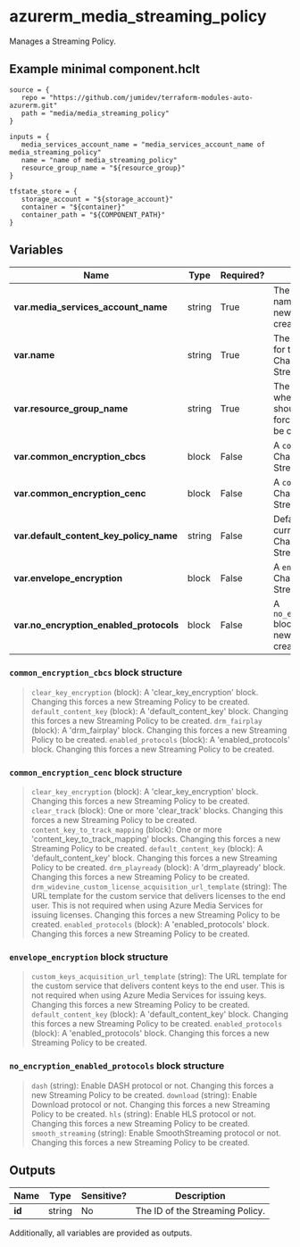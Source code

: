 # azurerm_media_streaming_policy

Manages a Streaming Policy.

## Example minimal component.hclt

```hcl
source = {
   repo = "https://github.com/jumidev/terraform-modules-auto-azurerm.git" 
   path = "media/media_streaming_policy" 
}

inputs = {
   media_services_account_name = "media_services_account_name of media_streaming_policy" 
   name = "name of media_streaming_policy" 
   resource_group_name = "${resource_group}" 
}

tfstate_store = {
   storage_account = "${storage_account}" 
   container = "${container}" 
   container_path = "${COMPONENT_PATH}" 
}

```

## Variables

| Name | Type | Required? |  Description |
| ---- | ---- | --------- |  ----------- |
| **var.media_services_account_name** | string | True | The Media Services account name. Changing this forces a new Streaming Policy to be created. | 
| **var.name** | string | True | The name which should be used for this Streaming Policy. Changing this forces a new Streaming Policy to be created. | 
| **var.resource_group_name** | string | True | The name of the Resource Group where the Streaming Policy should exist. Changing this forces a new Streaming Policy to be created. | 
| **var.common_encryption_cbcs** | block | False | A `common_encryption_cbcs` block. Changing this forces a new Streaming Policy to be created. | 
| **var.common_encryption_cenc** | block | False | A `common_encryption_cenc` block. Changing this forces a new Streaming Policy to be created. | 
| **var.default_content_key_policy_name** | string | False | Default Content Key used by current Streaming Policy. Changing this forces a new Streaming Policy to be created. | 
| **var.envelope_encryption** | block | False | A `envelope_encryption` block. Changing this forces a new Streaming Policy to be created. | 
| **var.no_encryption_enabled_protocols** | block | False | A `no_encryption_enabled_protocols` block. Changing this forces a new Streaming Policy to be created. | 

### `common_encryption_cbcs` block structure

>`clear_key_encryption` (block): A 'clear_key_encryption' block. Changing this forces a new Streaming Policy to be created.
>`default_content_key` (block): A 'default_content_key' block. Changing this forces a new Streaming Policy to be created.
>`drm_fairplay` (block): A 'drm_fairplay' block. Changing this forces a new Streaming Policy to be created.
>`enabled_protocols` (block): A 'enabled_protocols' block. Changing this forces a new Streaming Policy to be created.

### `common_encryption_cenc` block structure

>`clear_key_encryption` (block): A 'clear_key_encryption' block. Changing this forces a new Streaming Policy to be created.
>`clear_track` (block): One or more 'clear_track' blocks. Changing this forces a new Streaming Policy to be created.
>`content_key_to_track_mapping` (block): One or more 'content_key_to_track_mapping' blocks. Changing this forces a new Streaming Policy to be created.
>`default_content_key` (block): A 'default_content_key' block. Changing this forces a new Streaming Policy to be created.
>`drm_playready` (block): A 'drm_playready' block. Changing this forces a new Streaming Policy to be created.
>`drm_widevine_custom_license_acquisition_url_template` (string): The URL template for the custom service that delivers licenses to the end user. This is not required when using Azure Media Services for issuing licenses. Changing this forces a new Streaming Policy to be created.
>`enabled_protocols` (block): A 'enabled_protocols' block. Changing this forces a new Streaming Policy to be created.

### `envelope_encryption` block structure

>`custom_keys_acquisition_url_template` (string): The URL template for the custom service that delivers content keys to the end user. This is not required when using Azure Media Services for issuing keys. Changing this forces a new Streaming Policy to be created.
>`default_content_key` (block): A 'default_content_key' block. Changing this forces a new Streaming Policy to be created.
>`enabled_protocols` (block): A 'enabled_protocols' block. Changing this forces a new Streaming Policy to be created.

### `no_encryption_enabled_protocols` block structure

>`dash` (string): Enable DASH protocol or not. Changing this forces a new Streaming Policy to be created.
>`download` (string): Enable Download protocol or not. Changing this forces a new Streaming Policy to be created.
>`hls` (string): Enable HLS protocol or not. Changing this forces a new Streaming Policy to be created.
>`smooth_streaming` (string): Enable SmoothStreaming protocol or not. Changing this forces a new Streaming Policy to be created.



## Outputs

| Name | Type | Sensitive? | Description |
| ---- | ---- | --------- | --------- |
| **id** | string | No  | The ID of the Streaming Policy. | 

Additionally, all variables are provided as outputs.

